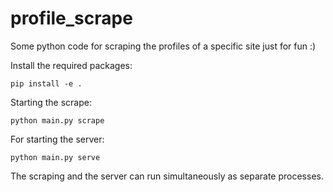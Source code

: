 # profile_scrape
Some python code for scraping the profiles of a specific site just for fun :)

Install the required packages:

```
pip install -e .
```

Starting the scrape:

```
python main.py scrape
```

For starting the server:

```
python main.py serve
```

The scraping and the server can run simultaneously as separate processes. 